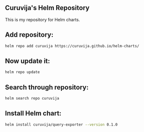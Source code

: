 ## Curuvija's Helm Repository

This is my repository for Helm charts. 

## Add repository:

```bash
helm repo add curuvija https://curuvija.github.io/helm-charts/
```
## Now update it:

```bash
helm repo update
```
## Search through repository:

```bash
helm search repo curuvija
```

## Install Helm chart:

```bash
helm install curuvija/query-exporter --version 0.1.0
```